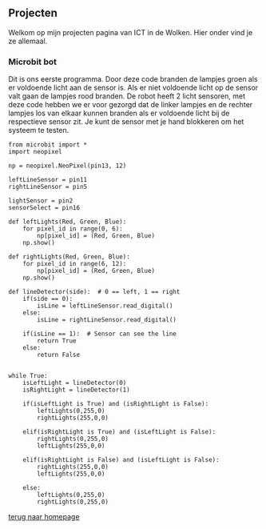 
## Projecten

Welkom op mijn projecten pagina van ICT in de Wolken. Hier onder vind je ze allemaal.

### Microbit bot
Dit is ons eerste programma. Door deze code branden de lampjes groen als er voldoende licht aan de sensor is. Als er niet voldoende licht op de sensor valt gaan de lampjes rood branden. De robot heeft 2 licht sensoren, met deze code hebben we er voor gezorgd dat de linker lampjes en de rechter lampjes los van elkaar kunnen branden als er voldoende licht bij de respectieve sensor zit. Je kunt de sensor met je hand blokkeren om het systeem te testen.

```
from microbit import *
import neopixel

np = neopixel.NeoPixel(pin13, 12)

leftLineSensor = pin11
rightLineSensor = pin5

lightSensor = pin2
sensorSelect = pin16

def leftLights(Red, Green, Blue):
    for pixel_id in range(0, 6):
        np[pixel_id] = (Red, Green, Blue)
    np.show()

def rightLights(Red, Green, Blue):
    for pixel_id in range(6, 12):
        np[pixel_id] = (Red, Green, Blue)
    np.show()

def lineDetector(side):  # 0 == left, 1 == right
    if(side == 0):
        isLine = leftLineSensor.read_digital()
    else:
        isLine = rightLineSensor.read_digital()

    if(isLine == 1):  # Sensor can see the line
        return True
    else:
        return False
        
        
while True:
    isLeftLight = lineDetector(0)
    isRightLight = lineDetector(1)
    
    if(isLeftLight is True) and (isRightLight is False):
        leftLights(0,255,0)
        rightLights(255,0,0)

    elif(isRightLight is True) and (isLeftLight is False):
        rightLights(0,255,0)
        leftLights(255,0,0)

    elif(isRightLight is False) and (isLeftLight is False):
        rightLights(255,0,0)
        leftLights(255,0,0)
        
    else:
        leftLights(0,255,0)
        rightLights(0,255,0)
```


[terug naar homepage](https://lucienpemberton.github.io/ICT/)
